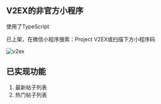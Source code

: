 ## V2EX的非官方小程序

使用了TypeScript

已上架，在微信小程序搜索：Project V2EX或扫描下方小程序码

![v2ex](https://raw.githubusercontent.com/thelittlepandaisbehind/ProjectV2EX/master/v2ex.jpg)

## 已实现功能

1. 最新帖子列表
2. 热门帖子列表